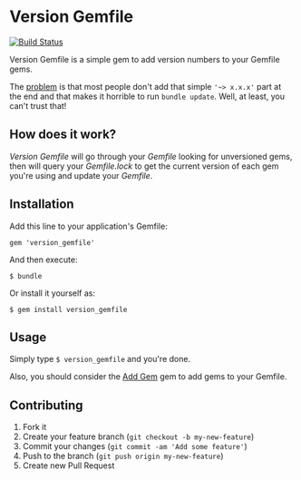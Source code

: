 # Version Gemfile

[![Build Status](https://travis-ci.org/nhocki/version_gemfile.png)](http://travis-ci.org/nhocki/version_gemfile)


Version Gemfile is a simple gem to add version numbers to your Gemfile gems.

The [problem](http://tenderlovemaking.com/2012/12/18/rails-4-and-your-gemfile.html)
is that most people don't add that simple `'~> x.x.x'` part at the end and
that makes it horrible to run `bundle update`. Well, at least, you can't trust that!

## How does it work?

*Version Gemfile* will go through your *Gemfile* looking for unversioned
gems, then will query your *Gemfile.lock* to get the current version of each
gem you're using and update your *Gemfile*.

## Installation

Add this line to your application's Gemfile:

    gem 'version_gemfile'

And then execute:

    $ bundle

Or install it yourself as:

    $ gem install version_gemfile

## Usage

Simply type `$ version_gemfile` and you're done.

Also, you should consider the [Add Gem](https://github.com/abuiles/add_gem) gem to add gems to your Gemfile.

## Contributing

1. Fork it
2. Create your feature branch (`git checkout -b my-new-feature`)
3. Commit your changes (`git commit -am 'Add some feature'`)
4. Push to the branch (`git push origin my-new-feature`)
5. Create new Pull Request
